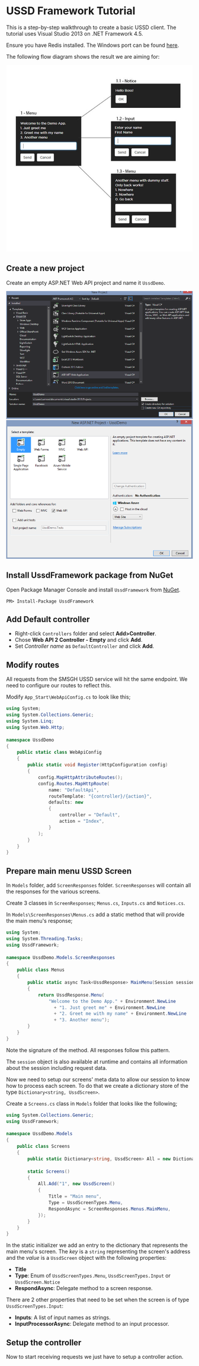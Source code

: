 # USSD Framework Tutorial

This is a step-by-step walkthrough to create a basic USSD client. The tutorial uses Visual Studio 2013 on .NET Framework 4.5.

Ensure you have Redis installed. The Windows port can be found [here](https://github.com/MSOpenTech/redis).

The following flow diagram shows the result we are aiming for:

<img src="img/demo/flow.jpg">

## Create a new project

Create an empty ASP.NET Web API project and name it `UssdDemo`.

<img src="img/tutorial/1.PNG">

<img src="img/tutorial/2.PNG">

## Install UssdFramework package from NuGet

Open Package Manager Console and install `UssdFramework` from [NuGet](http://nuget.org).

```
PM> Install-Package UssdFramework
```

## Add Default controller

* Right-click `Controllers` folder and select __Add>Controller__. 
* Chose __Web API 2 Controller - Empty__ and click __Add__.
* Set _Controller name_ as `DefaultController` and click __Add__.

## Modify routes

All requests from the SMSGH USSD service will hit the same endpoint. We need to configure our routes to reflect this.

Modify `App_Start\WebApiConfig.cs` to look like this;

```c#
using System;
using System.Collections.Generic;
using System.Linq;
using System.Web.Http;

namespace UssdDemo
{
    public static class WebApiConfig
    {
        public static void Register(HttpConfiguration config)
        {
            config.MapHttpAttributeRoutes();
            config.Routes.MapHttpRoute(
                name: "DefaultApi",
                routeTemplate: "{controller}/{action}",
                defaults: new
                {
                    controller = "Default",
                    action = "Index",
                }
            );
        }
    }
}
```


## Prepare main menu USSD Screen

In `Models` folder, add `ScreenResponses` folder. `ScreenResponses` will contain all the responses for the various screens.

Create 3 classes in `ScreenResponses`; `Menus.cs`, `Inputs.cs` and `Notices.cs`.

In `Models\ScreenResponses\Menus.cs` add a static method that will provide the main menu's response;

```c#
using System;
using System.Threading.Tasks;
using UssdFramework;

namespace UssdDemo.Models.ScreenResponses
{
    public class Menus
    {
        public static async Task<UssdResponse> MainMenu(Session session)
        {
            return UssdResponse.Menu(
                "Welcome to the Demo App." + Environment.NewLine
                  + "1. Just greet me" + Environment.NewLine
                  + "2. Greet me with my name" + Environment.NewLine
                  + "3. Another menu");
        }
    }
}
```

Note the signature of the method. All responses follow this pattern. 

The `session` object is also available at runtime and contains all information about the session including request data.


Now we need to setup our screens' meta data to allow our session to know how to process each screen. To do that we create a dictionary store of the type `Dictionary<string, UssdScreen>`.

Create a `Screens.cs` class in `Models` folder that looks like the following;

```c#
using System.Collections.Generic;
using UssdFramework;

namespace UssdDemo.Models
{
    public class Screens
    {
        public static Dictionary<string, UssdScreen> All = new Dictionary<string, UssdScreen>();

        static Screens()
        {
            All.Add("1", new UssdScreen()
            {
                Title = "Main menu",
                Type = UssdScreenTypes.Menu,
                RespondAsync = ScreenResponses.Menus.MainMenu,
            });
        }
    }
}
```

In the static initializer we add an entry to the dictionary that represents the main menu's screen. The _key_ is a `string` representing the screen's address and the _value_ is a `UssdScreen` object with the following properties:
* __Title__
* __Type__: Enum of `UssdScreenTypes.Menu`, `UssdScreenTypes.Input` or `UssdScreen.Notice`
* __RespondAsync__: Delegate method to a screen response.

There are 2 other properties that need to be set when the screen is of type `UssdScreenTypes.Input`:
* __Inputs__: A list of input names as strings.
* __InputProcessorAsync__: Delegate method to an input processor.


## Setup the controller

Now to start receiving requests we just have to setup a controller action.